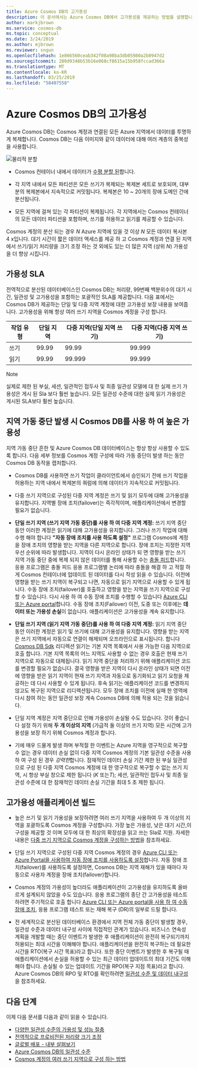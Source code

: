 ```yaml
---
title: Azure Cosmos DB의 고가용성
description: 이 문서에서는 Azure Cosmos DB에서 고가용성을 제공하는 방법을 설명합니다.
author: markjbrown
ms.service: cosmos-db
ms.topic: conceptual
ms.date: 3/24/2019
ms.author: mjbrown
ms.reviewer: sngun
ms.openlocfilehash: 1e866560ceab342f08a98ba3db05980a2b0947d2
ms.sourcegitcommit: 280d9348b53b16e068cf8615a15b958fccad366a
ms.translationtype: MT
ms.contentlocale: ko-KR
ms.lasthandoff: 03/25/2019
ms.locfileid: "58407558"
---
```

# <a name="high-availability-with-azure-cosmos-db"></a>Azure Cosmos DB의 고가용성

Azure Cosmos DB는 Cosmos 계정과 연결된 모든 Azure 지역에서 데이터를 투명하게 복제합니다. Cosmos DB는 다음 이미지와 같이 데이터에 대해 여러 계층의 중복성을 사용합니다.

![물리적 분할](./media/high-availability/cosmosdb-data-redundancy.png)

- Cosmos 컨테이너 내에서 데이터가 [수평 분할 된](partitioning-overview.md)합니다.

- 각 지역 내에서 모든 파티션은 모든 쓰기가 복제되는 복제본 세트로 보호되며, 대부분의 복제본에서 지속적으로 커밋됩니다. 복제본은 10 ~ 20개의 장애 도메인 간에 분산됩니다.

- 모든 지역에 걸쳐 있는 각 파티션이 복제됩니다. 각 지역에서는 Cosmos 컨테이너의 모든 데이터 파티션을 포함하며, 쓰기를 허용하고 읽기를 제공할 수 있습니다.  

Cosmos 계정의 분산 되는 경우 *N* Azure 지역에 있을 것 이상 *N* 모든 데이터 복사본 4 x입니다. 대기 시간이 짧은 데이터 액세스를 제공 하 고 Cosmos 계정과 연결 된 지역에서 쓰기/읽기 처리량을 크기 조정 하는 것 외에도 있는 더 많은 지역 (상위 *N*) 가용성을 더 향상 시킵니다.  

## <a name="slas-for-availability"></a>가용성 SLA

전역적으로 분산된 데이터베이스인 Cosmos DB는 처리량, 99번째 백분위수의 대기 시간, 일관성 및 고가용성을 포함하는 포괄적인 SLA를 제공합니다. 다음 표에서는 Cosmos DB가 제공하는 단일 및 다중 지역 계정에 대한 고가용성 보장 내용을 보여줍니다. 고가용성을 위해 항상 여러 쓰기 지역을 Cosmos 계정을 구성 합니다.

|작업 유형  | 단일 지역 |다중 지역(단일 지역 쓰기)|다중 지역(다중 지역 쓰기) |
|---------|---------|---------|-------|
|쓰기    | 99.99    |99.99   |99.999|
|읽기     | 99.99    |99.999  |99.999|

> [!NOTE]
> 실제로 제한 된 부실, 세션, 일관적인 접두사 및 최종 일관성 모델에 대 한 실제 쓰기 가용성은 게시 된 Sla 보다 훨씬 높습니다. 모든 일관성 수준에 대한 실제 읽기 가용성은 게시된 SLA보다 훨씬 높습니다.

## <a name="high-availability-with-cosmos-db-in-the-event-of-regional-outages"></a>지역 가동 중단 발생 시 Cosmos DB를 사용 하 여 높은 가용성

지역 가동 중단 흔한 및 Azure Cosmos DB 데이터베이스는 항상 항상 사용할 수 있도록 합니다. 다음 세부 정보를 Cosmos 계정 구성에 따라 가동 중단이 발생 하는 동안 Cosmos DB 동작을 캡처합니다.

- Cosmos DB를 사용하면 쓰기 작업이 클라이언트에서 승인되기 전에 쓰기 작업을 허용하는 지역 내에서 복제본의 쿼럼에 의해 데이터가 지속적으로 커밋됩니다.

- 다중 쓰기 지역으로 구성된 다중 지역 계정은 쓰기 및 읽기 모두에 대해 고가용성을 유지합니다. 지역별 장애 조치(failover)는 즉각적이며, 애플리케이션에서 변경할 필요가 없습니다.

- **단일 쓰기 지역 (쓰기 지역 가동 중단)를 사용 하 여 다중 지역 계정:** 쓰기 지역 중단 동안 이러한 계정은 읽기에 대해 고가용성을 유지합니다. 그러나 쓰기 작업에 대해 수행 해야 합니다 **"자동 장애 조치를 사용 하도록 설정"** 프로그램 Cosmos에 계정을 장애 조치의 영향을 받는 지역을 다른 지역으로 합니다. 장애 조치는 지정한 지역 우선 순위에 따라 발생합니다. 지역이 다시 온라인 상태가 되 면 영향을 받는 쓰기 지역 가동 중단 중에 복제 되지 않은 데이터를 통해 사용할 수는 [충돌 피드](how-to-manage-conflicts.md#read-from-conflict-feed)합니다. 응용 프로그램은 충돌 피드 응용 프로그램별 논리에 따라 충돌을 해결 하 고 적절 하 게 Cosmos 컨테이너에 업데이트 된 데이터를 다시 작성 읽을 수 있습니다. 이전에 영향을 받는 쓰기 지역이 복구되고 나면, 자동으로 읽기 지역으로 사용할 수 있게 됩니다. 수동 장애 조치(failover)를 호출하고 영향을 받는 지역을 쓰기 지역으로 구성할 수 있습니다. 다시 사용 하 여 수동 장애 조치를 수행할 수 있습니다 [Azure CLI 또는 Azure portal](how-to-manage-database-account.md#manual-failover)합니다. 수동 장애 조치(Failover) 이전, 도중 또는 이후에는 **데이터 또는 가용성 손실**이 없습니다. 애플리케이션은 고가용성을 계속 유지합니다. 

- **단일 쓰기 지역 (읽기 지역 가동 중단)를 사용 하 여 다중 지역 계정:** 읽기 지역 중단 동안 이러한 계정은 읽기 및 쓰기에 대해 고가용성을 유지합니다. 영향을 받는 지역은 쓰기 지역에서 자동으로 연결이 해제되며 오프라인으로 표시됩니다. 합니다 [Cosmos DB Sdk](sql-api-sdk-dotnet.md) 리디렉션 읽기는 기본 지역 목록에서 사용 가능한 다음 지역으로 호출 합니다. 기본 지역 목록의 어느 지역도 사용할 수 없는 경우 호출은 현재 쓰기 지역으로 자동으로 대체됩니다. 읽기 지역 중단을 처리하기 위해 애플리케이션 코드를 변경할 필요가 없습니다. 결국 영향을 받은 지역이 다시 온라인 상태가 되면 이전에 영향을 받은 읽기 지역이 현재 쓰기 지역과 자동으로 동기화되고 읽기 요청을 제공하는 데 다시 사용할 수 있게 됩니다. 후속 읽기는 애플리케이션 코드를 변경하지 않고도 복구된 지역으로 리디렉션됩니다. 모두 장애 조치를 이전에 실패 한 영역에 다시 참여 하는 동안 일관성 보장 계속 Cosmos DB에 의해 적용 되는 것을 읽습니다.

- 단일 지역 계정은 지역 중단으로 인해 가용성이 손실될 수도 있습니다. 것이 좋습니다 설정 하기 위해 **두 개 이상의 지역** (가급적 둘 이상의 쓰기 지역) 모든 시간에 고가용성을 보장 하기 위해 Cosmos 계정과 합니다.

- 기에 매우 드물게 발생 하며 부적절 한 이벤트는 Azure 지역을 영구적으로 복구할 수 없는 경우 데이터 손실 없이 다중 지역 Cosmos 계정의 기본 일관성 수준을 사용 하 여 구성 된 경우 *강력한*합니다. 잠재적인 데이터 손실 기간 제한 된 부실 일관성으로 구성 된 다중 지역 Cosmos 계정에 대 한 영구적으로 복구할 수 없는 쓰기 지역, 시 항상 부실 창으로 제한 됩니다 (*K* 또는*T*); 세션, 일관적인 접두사 및 최종 일관성 수준에 대 한 잠재적인 데이터 손실 기간을 최대 5 초 제한 됩니다.

## <a name="building-highly-available-applications"></a>고가용성 애플리케이션 빌드

- 높은 쓰기 및 읽기 가용성을 보장하려면 여러 쓰기 지역을 사용하여 두 개 이상의 지역을 포괄하도록 Cosmos 계정을 구성합니다. 가장 높은 가용성, 낮은 대기 시간,이 구성을 제공할 것 이며 모두에 대 한 최상의 확장성을 읽고 쓰는 Sla로 지원. 자세한 내용은 [다중 쓰기 지역으로 Cosmos 계정을 구성하는 방법](tutorial-global-distribution-sql-api.md)을 참조하세요.

- 단일 쓰기 지역으로 구성된 다중 지역 Cosmos 계정의 경우 [Azure CLI 또는 Azure Portal을 사용하여 자동 장애 조치를 사용하도록 설정](how-to-manage-database-account.md#automatic-failover)합니다. 자동 장애 조치(failover)를 사용하도록 설정하면, Cosmos DB는 지역 재해가 있을 때마다 자동으로 사용자 계정을 장애 조치(failover)합니다.  

- Cosmos 계정의 가용성이 높더라도 애플리케이션이 고가용성을 유지하도록 올바르게 설계되지 않았을 수도 있습니다. 응용 프로그램의 종단 간 고가용성을 테스트 하려면 주기적으로 호출 합니다 [Azure CLI 또는 Azure portal을 사용 하 여 수동 장애 조치](how-to-manage-database-account.md#manual-failover), 응용 프로그램 테스트 또는 재해 복구 (DR)의 일부로 드릴 합니다.

- 전 세계적으로 분산된 데이터베이스 환경에서 지역 전체 가동 중단이 발생할 경우, 일관성 수준과 데이터 내구성 사이에 직접적인 관계가 있습니다. 비즈니스 연속성 계획을 개발할 때는 중단 이벤트가 발생한 후 애플리케이션이 완전히 복구되기까지 허용되는 최대 시간을 이해해야 합니다. 애플리케이션을 완전히 복구하는 데 필요한 시간을 RTO(복구 시간 목표)라고 합니다. 또한 중단 이벤트가 발생한 후 복구될 때 애플리케이션에서 손실을 허용할 수 있는 최근 데이터 업데이트의 최대 기간도 이해해야 합니다. 손실될 수 있는 업데이트 기간을 RPO(복구 지점 목표)라고 합니다. Azure Cosmos DB의 RPO 및 RTO를 확인하려면 [일관성 수준 및 데이터 내구성](consistency-levels-tradeoffs.md#rto)을 참조하세요.

## <a name="next-steps"></a>다음 단계

이제 다음 문서를 다음과 같이 읽을 수 있습니다.

* [다양한 일관성 수준의 가용성 및 성능 절충](consistency-levels-tradeoffs.md)
* [전역적으로 프로비전된 처리량 크기 조정](scaling-throughput.md)
* [글로벌 배포 - 내부 살펴보기](global-dist-under-the-hood.md)
* [Azure Cosmos DB의 일관성 수준](consistency-levels.md)
* [Cosmos 계정의 여러 쓰기 지역으로 구성 하는 방법](how-to-multi-master.md)
